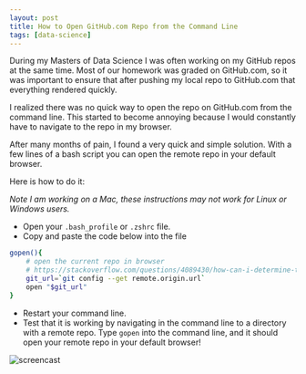 ```yaml
---
layout: post
title: How to Open GitHub.com Repo from the Command Line
tags: [data-science]
---
```


During my Masters of Data Science I was often working on my GitHub repos at the same time. Most of our homework was graded on GitHub.com, so it was important to ensure that after pushing my local repo to GitHub.com that everything rendered quickly.

I realized there was no quick way to open the repo on GitHub.com from the command line. This started to become annoying because I would constantly have to navigate to the repo in my browser.

After many months of pain, I found a very quick and simple solution. With a few lines of a bash script you can open the remote repo in your default browser.

Here is how to do it:

*Note I am working on a Mac, these instructions may not work for Linux or Windows users.*

- Open your `.bash_profile` or `.zshrc` file.
- Copy and paste the code below into the file

```bash
gopen(){
    # open the current repo in browser
    # https://stackoverflow.com/questions/4089430/how-can-i-determine-the-url-that-a-local-git-repository-was-originally-cloned-fr
    git_url=`git config --get remote.origin.url`
    open "$git_url"
}
```

- Restart your command line.
- Test that it is working by navigating in the command line to a directory with a remote repo. Type `gopen` into the command line, and it should open your remote repo in your default browser!

![screencast](https://i.imgur.com/rMNNld4.gif)
